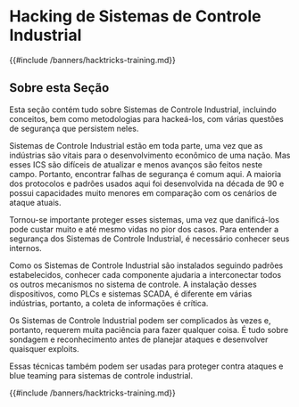# Hacking de Sistemas de Controle Industrial

{{#include /banners/hacktricks-training.md}}

## Sobre esta Seção

Esta seção contém tudo sobre Sistemas de Controle Industrial, incluindo conceitos, bem como metodologias para hackeá-los, com várias questões de segurança que persistem neles.

Sistemas de Controle Industrial estão em toda parte, uma vez que as indústrias são vitais para o desenvolvimento econômico de uma nação. Mas esses ICS são difíceis de atualizar e menos avanços são feitos neste campo. Portanto, encontrar falhas de segurança é comum aqui. A maioria dos protocolos e padrões usados aqui foi desenvolvida na década de 90 e possui capacidades muito menores em comparação com os cenários de ataque atuais.

Tornou-se importante proteger esses sistemas, uma vez que danificá-los pode custar muito e até mesmo vidas no pior dos casos. Para entender a segurança dos Sistemas de Controle Industrial, é necessário conhecer seus internos.

Como os Sistemas de Controle Industrial são instalados seguindo padrões estabelecidos, conhecer cada componente ajudaria a interconectar todos os outros mecanismos no sistema de controle. A instalação desses dispositivos, como PLCs e sistemas SCADA, é diferente em várias indústrias, portanto, a coleta de informações é crítica.

Os Sistemas de Controle Industrial podem ser complicados às vezes e, portanto, requerem muita paciência para fazer qualquer coisa. É tudo sobre sondagem e reconhecimento antes de planejar ataques e desenvolver quaisquer exploits.

Essas técnicas também podem ser usadas para proteger contra ataques e blue teaming para sistemas de controle industrial.

{{#include /banners/hacktricks-training.md}}
